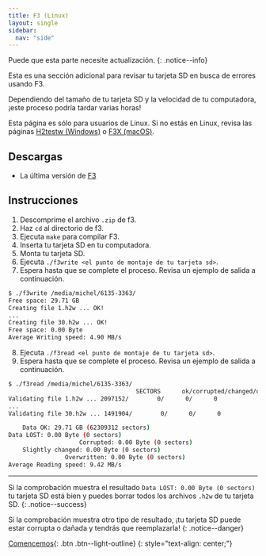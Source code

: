 ```yaml
---
title: F3 (Linux)
layout: single
sidebar:
  nav: "side"
---
```


Puede que esta parte necesite actualización.
{: .notice--info}

Esta es una sección adicional para revisar tu tarjeta SD en busca de errores usando F3.

Dependiendo del tamaño de tu tarjeta SD y la velocidad de tu computadora, ¡este proceso podría tardar varias horas!

Esta página es sólo para usuarios de Linux. Si no estás en Linux, revisa las páginas [H2testw (Windows)](/anexo/h2testw-(windows)) o [F3X (macOS)](/anexo/f3x-(macos)).

## Descargas

- La última versión de [F3](https://github.com/AltraMayor/f3/releases/latest)

## Instrucciones

1. Descomprime el archivo `.zip` de f3.
2. Haz `cd` al directorio de f3.
3. Ejecuta `make` para compilar F3.
4. Inserta tu tarjeta SD en tu computadora.
5. Monta tu tarjeta SD.
6. Ejecuta `./f3write <el punto de montaje de tu tarjeta sd>`.
7. Espera hasta que se complete el proceso. Revisa un ejemplo de salida a continuación.

~~~ bash
$ ./f3write /media/michel/6135-3363/
Free space: 29.71 GB
Creating file 1.h2w ... OK!
...
Creating file 30.h2w ... OK!
Free space: 0.00 Byte
Average Writing speed: 4.90 MB/s
~~~

8. Ejecuta `./f3read <el punto de montaje de tu tarjeta sd>`.
9. Espera hasta que se complete el proceso. Revisa un ejemplo de salida a continuación.

~~~ bash
$ ./f3read /media/michel/6135-3363/
									SECTORS      ok/corrupted/changed/overwritten
Validating file 1.h2w ... 2097152/        0/      0/      0
...
Validating file 30.h2w ... 1491904/        0/      0/      0

	Data OK: 29.71 GB (62309312 sectors)
Data LOST: 0.00 Byte (0 sectors)
					Corrupted: 0.00 Byte (0 sectors)
	Slightly changed: 0.00 Byte (0 sectors)
				Overwritten: 0.00 Byte (0 sectors)
Average Reading speed: 9.42 MB/s
~~~

___

Si la comprobación muestra el resultado `Data LOST: 0.00 Byte (0 sectors)` tu tarjeta SD está bien y puedes borrar todos los archivos `.h2w` de tu tarjeta SD.
{: .notice--success}

Si la comprobación muestra otro tipo de resultado, ¡tu tarjeta SD puede estar corrupta o dañada y tendrás que reemplazarla!
{: .notice--danger}

[Comencemos](/guia_dsi/guía/comencemos){: .btn .btn--light-outline}
{: style="text-align: center;"}
